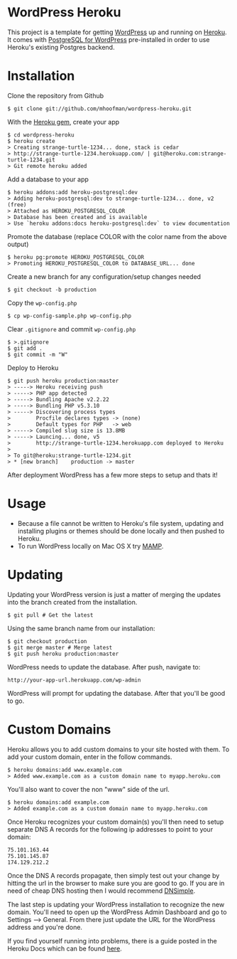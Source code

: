 # WordPress Heroku

This project is a template for getting [WordPress](http://wordpress.org/) up and running on [Heroku](http://www.heroku.com/). It comes with [PostgreSQL for WordPress](http://wordpress.org/extend/plugins/postgresql-for-wordpress/) pre-installed in order to use Heroku's existing Postgres backend.

Installation
============

Clone the repository from Github

    $ git clone git://github.com/mhoofman/wordpress-heroku.git
    
With the [Heroku gem](http://devcenter.heroku.com/articles/heroku-command), create your app

    $ cd wordpress-heroku
    $ heroku create
    > Creating strange-turtle-1234... done, stack is cedar
    > http://strange-turtle-1234.herokuapp.com/ | git@heroku.com:strange-turtle-1234.git
    > Git remote heroku added

Add a database to your app

    $ heroku addons:add heroku-postgresql:dev
    > Adding heroku-postgresql:dev to strange-turtle-1234... done, v2 (free)
	> Attached as HEROKU_POSTGRESQL_COLOR
	> Database has been created and is available
	> Use `heroku addons:docs heroku-postgresql:dev` to view documentation

Promote the database (replace COLOR with the color name from the above output)

	$ heroku pg:promote HEROKU_POSTGRESQL_COLOR
	> Promoting HEROKU_POSTGRESQL_COLOR to DATABASE_URL... done

Create a new branch for any configuration/setup changes needed

    $ git checkout -b production
    
Copy the `wp-config.php`

    $ cp wp-config-sample.php wp-config.php

Clear `.gitignore` and commit `wp-config.php`

    $ >.gitignore
    $ git add .
    $ git commit -m "W"
    
Deploy to Heroku

    $ git push heroku production:master
    > -----> Heroku receiving push
    > -----> PHP app detected
    > -----> Bundling Apache v2.2.22
    > -----> Bundling PHP v5.3.10
    > -----> Discovering process types
    >        Procfile declares types -> (none)
    >        Default types for PHP   -> web
    > -----> Compiled slug size is 13.8MB
    > -----> Launcing... done, v5
    >        http://strange-turtle-1234.herokuapp.com deployed to Heroku
    >
    > To git@heroku:strange-turtle-1234.git
    > * [new branch]    production -> master 

After deployment WordPress has a few more steps to setup and thats it!

Usage
========

* Because a file cannot be written to Heroku's file system, updating and installing plugins or themes should be done locally and then pushed to Heroku.
* To run WordPress locally on Mac OS X try [MAMP](http://codex.wordpress.org/Installing_WordPress_Locally_on_Your_Mac_With_MAMP).

Updating
========

Updating your WordPress version is just a matter of merging the updates into
the branch created from the installation.

    $ git pull # Get the latest

Using the same branch name from our installation:

    $ git checkout production
    $ git merge master # Merge latest
    $ git push heroku production:master

WordPress needs to update the database. After push, navigate to:

    http://your-app-url.herokuapp.com/wp-admin

WordPress will prompt for updating the database. After that you'll be good
to go.

Custom Domains
==============

Heroku allows you to add custom domains to your site hosted with them.  To add your custom domain, enter in the follow commands.

    $ heroku domains:add www.example.com
    > Added www.example.com as a custom domain name to myapp.heroku.com

You'll also want to cover the non "www" side of the url.

    $ heroku domains:add example.com
    > Added example.com as a custom domain name to myapp.heroku.com

Once Heroku recognizes your custom domain(s) you'll then need to setup separate DNS A records for the following ip addresses to point to your domain:

    75.101.163.44
    75.101.145.87
    174.129.212.2

Once the DNS A records propagate, then simply test out your change by hitting the url in the browser to make sure you are good to go.  If you are in need of cheap DNS hosting then I would recommend [DNSimple](https://dnsimple.com/r/571e28804df06f).

The last step is updating your WordPress installation to recognize the new domain.  You'll need to open up the WordPress Admin Dashboard and go to Settings --> General.  From there just update the URL for the WordPress address and you're done.

If you find yourself running into problems, there is a guide posted in the Heroku Docs which can be found [here](https://devcenter.heroku.com/articles/custom-domains).
